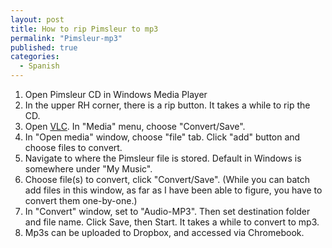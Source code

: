 ```yaml
---
layout: post
title: How to rip Pimsleur to mp3
permalink: "Pimsleur-mp3"
published: true
categories: 
  - Spanish
---
```


1. Open Pimsleur CD in Windows Media Player
2. In the upper RH corner, there is a rip button. It takes a while to rip the CD.
3. Open [VLC](http://www.videolan.org/vlc/index.html). In "Media" menu, choose "Convert/Save".
4. In "Open media" window, choose "file" tab. Click "add" button and choose files to convert.
5. Navigate to where the Pimsleur file is stored. Default in Windows is somewhere under "My Music".
6. Choose file(s) to convert, click "Convert/Save". (While you can batch add files in this window, as far as I have been able to figure, you have to convert them one-by-one.)
7. In "Convert" window, set to "Audio-MP3". Then set destination folder and file name. Click Save, then Start. It takes a while to convert to mp3.
8. Mp3s can be uploaded to Dropbox, and accessed via Chromebook.
